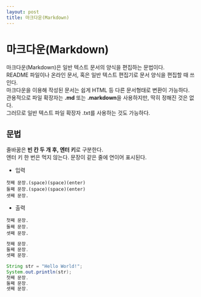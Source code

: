 ```yaml
---
layout: post
title: 마크다운(Markdown)
---
```

# 마크다운(Markdown)
마크다운(Markdown)은 일반 텍스트 문서의 양식을 편집하는 문법이다.  
README 파일이나 온라인 문서, 혹은 일반 텍스트 편집기로 문서 양식을 편집할 때 쓰인다.  
마크다운을 이용해 작성된 문서는 쉽게 HTML 등 다른 문서형태로 변환이 가능하다.  
관용적으로 파일 확장자는 **.md** 또는 **.markdown**을 사용하지만, 딱히 정해진 것은 없다.  
그러므로 일반 텍스트 파일 확장자 .txt를 사용하는 것도 가능하다. 


## 문법
줄바꿈은 **빈 칸 두 개 후, 엔터 키**로 구분한다.  
엔터 키 한 번은 먹지 않는다. 문장이 같은 줄에 연이어 표시된다.
- 입력
``` 
첫째 문장.(space)(space)(enter)
둘째 문장.(space)(space)(enter)
셋째 문장.
``` 
- 출력
``` 
첫째 문장.  
둘째 문장.  
셋째 문장.
``` 
```java
첫째 문장.  
둘째 문장.  
셋째 문장.
``` 

```java
String str = "Hello World!";
System.out.println(str);
첫째 문장.  
둘째 문장.  
셋째 문장.
```

